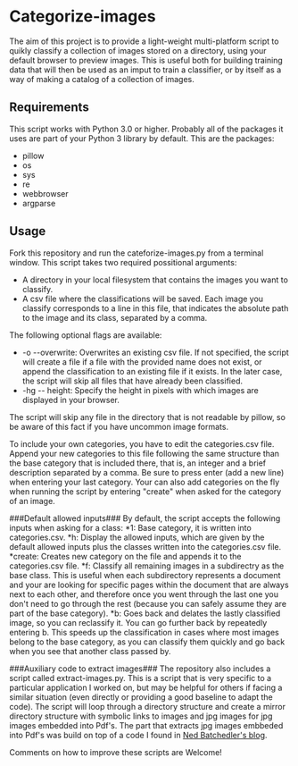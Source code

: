 # Categorize-images

The aim of this project is to provide a light-weight multi-platform script to quikly classify a collection of images stored on a directory, using your default browser to preview images. This is useful both for building training data that will then be used as an imput to train a classifier, or by itself as a way of making a catalog of a collection of images.

## Requirements ##
This script works with Python 3.0 or higher. Probably all of the packages it uses are part of your Python 3 library by default. This are the packages:
* pillow
* os
* sys
* re
* webbrowser
* argparse

## Usage ##
Fork this repository and run the cateforize-images.py from a terminal window. This script takes two required possitional arguments:
* A directory in your local filesystem that contains the images you want to classify.
* A csv file where the classifications will be saved. Each image you classify corresponds to a line in this file, that indicates the absolute path to the image and its class, separated by a comma.

The following optional flags are available:
* -o --overwrite: Overwrites an existing csv file. If not specified, the script will create a file if a file with the provided name does not exist, or append the classification to an existing file if it exists. In the later case, the script will skip all files that have already been classified.
* -hg -- height: Specify the height in pixels with which images are displayed in your browser.

The script will skip any file in the directory that is not readable by pillow, so be aware of this fact if you have uncommon image formats. 

To include your own categories, you have to edit the categories.csv file. Append your new categories to this file following the same structure than the base category that is included there, that is, an integer and a brief description separated by a comma. Be sure to press enter (add a new line) when entering your last category. Your can also add categories on the fly when running the script by entering "create" when asked for the category of an image.

###Default allowed inputs###
By default, the script accepts the following inputs when asking for a class:
*1: Base category, it is written into categories.csv.
*h: Display the allowed inputs, which are given by the default allowed inputs plus the classes written into the categories.csv file.
*create: Creates new category on the file and appends it to the categories.csv file.
*f: Classify all remaining images in a subdirectry as the base class. This is useful when each subdirectory represents a document and your are looking for specific pages within the document that are always next to each other, and therefore once you went through the last one you don't need to go through the rest (because you can safely assume they are part of the base category).
*b: Goes back and delates the lastly classified image, so you can reclassify it. You can go further back by repeatedly entering b. This speeds up the classification in cases where most images belong to the base category, as you can classify them quickly and go back when you see that another class passed by.

###Auxiliary code to extract images###
The repository also includes a script called extract-images.py. This is a script that is very specific to a particular application I worked on, but may be helpful for others if facing a similar situation (even directly or providing a good baseline to adapt the code). The script will loop through a directory structure and create a mirror directory structure with symbolic links to images and jpg images for jpg images embedded into Pdf's. The part that extracts jpg images embbeded into Pdf's was build on top of a code I found in [Ned Batchedler's blog](https://nedbatchelder.com/blog/200712/extracting_jpgs_from_pdfs.html).

Comments on how to improve these scripts are Welcome!

